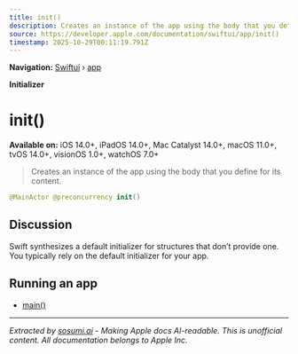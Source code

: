 ```yaml
---
title: init()
description: Creates an instance of the app using the body that you define for its content.
source: https://developer.apple.com/documentation/swiftui/app/init()
timestamp: 2025-10-29T00:11:19.791Z
---
```


**Navigation:** [Swiftui](/documentation/swiftui) › [app](/documentation/swiftui/app)

**Initializer**

# init()

**Available on:** iOS 14.0+, iPadOS 14.0+, Mac Catalyst 14.0+, macOS 11.0+, tvOS 14.0+, visionOS 1.0+, watchOS 7.0+

> Creates an instance of the app using the body that you define for its content.

```swift
@MainActor @preconcurrency init()
```

## Discussion

Swift synthesizes a default initializer for structures that don’t provide one. You typically rely on the default initializer for your app.

## Running an app

- [main()](/documentation/swiftui/app/main())

---

*Extracted by [sosumi.ai](https://sosumi.ai) - Making Apple docs AI-readable.*
*This is unofficial content. All documentation belongs to Apple Inc.*
